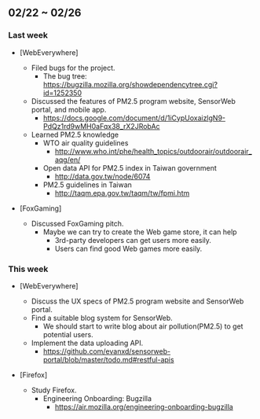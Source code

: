 ## 02/22 ~ 02/26 ##

### Last week
* [WebEverywhere]
  - Filed bugs for the project.
    - The bug tree: https://bugzilla.mozilla.org/showdependencytree.cgi?id=1252350
  - Discussed the features of PM2.5 program website, SensorWeb portal, and mobile app.
    - https://docs.google.com/document/d/1iCypUoxaizlgN9-PdQz1rd9wMH0aFqx38_rX2JRobAc
  - Learned PM2.5 knowledge
    - WTO air quality guidelines
      - http://www.who.int/phe/health_topics/outdoorair/outdoorair_aqg/en/
    - Open data API for PM2.5 index in Taiwan government
      - http://data.gov.tw/node/6074
    - PM2.5 guidelines in Taiwan
      - http://taqm.epa.gov.tw/taqm/tw/fpmi.htm

* [FoxGaming]
  - Discussed FoxGaming pitch.
    - Maybe we can try to create the Web game store, it can help
      - 3rd-party developers can get users more easily.
      - Users can find good Web games more easily.

### This week
* [WebEverywhere]
  - Discuss the UX specs of PM2.5 program website and SensorWeb portal.
  - Find a suitable blog system for SensorWeb.
    - We should start to write blog about air pollution(PM2.5) to get potential users.
  - Implement the data uploading API.
    - https://github.com/evanxd/sensorweb-portal/blob/master/todo.md#restful-apis

* [Firefox]
  - Study Firefox.
    - Engineering Onboarding: Bugzilla
      - https://air.mozilla.org/engineering-onboarding-bugzilla
